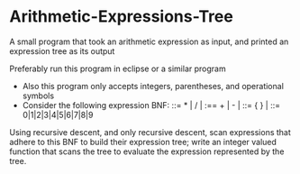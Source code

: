 # Arithmetic-Expressions-Tree

A small program that took an arithmetic expression as input, and printed an expression tree as its output

Preferably run this program in eclipse or a similar program
 * Also this program only accepts integers, parentheses, and operational symbols
 * Consider the following expression BNF:
<expression>  ::=  <factor>  * <expression>   |   <factor>  /  <expression>   |   <factor>
<factor>  :==  <term> + <factor>  |  <term> - <factor>  |  <term>
<term>  ::=  {  <expression>  }  |  <literal>
<literal>  ::=  0|1|2|3|4|5|6|7|8|9

Using recursive descent, and only recursive descent, scan expressions that adhere to this BNF to build their expression tree; write an integer valued function that scans the tree to evaluate the expression represented by the tree.
